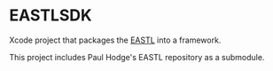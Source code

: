 # EASTLSDK

Xcode project that packages the [EASTL](https://github.com/paulhodge/EASTL "EASTL") into a framework.

This project includes Paul Hodge's EASTL repository as a submodule.
